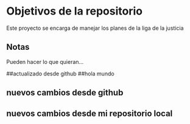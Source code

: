 # Objetivos de la repositorio

Este proyecto se encarga de manejar los planes de la liga de la justicia


## Notas
Pueden hacer lo que quieran...

##actualizado desde github
##hola mundo
## nuevos cambios desde github
## nuevos cambios desde mi repositorio local 

